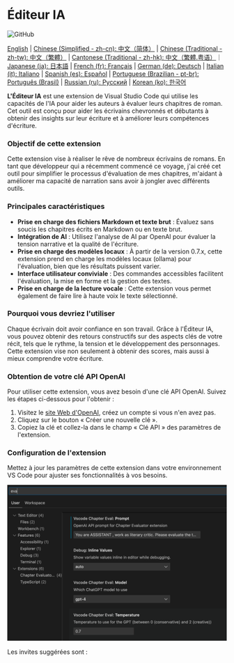# Éditeur IA

![GitHub](https://img.shields.io/github/license/huangjien/vscode-chapter-eval)

[English](./README.md) | [Chinese (Simplified - zh-cn): 中文（简体）](./README.zh-cn.md) | [Chinese (Traditional - zh-tw): 中文（繁體）](./README.zh-tw.md) | [Cantonese (Traditional - zh-hk): 中文（繁體.粤语）](./README.zh-hk.md)｜[Japanese (ja): 日本語](./README.ja.md) | [French (fr): Français](./README.fr.md) | [German (de): Deutsch](./README.de.md) | [Italian (it): Italiano](./README.it.md) | [Spanish (es): Español](./README.es.md) | [Portuguese (Brazilian - pt-br): Português (Brasil)](./README.pt-br.md) | [Russian (ru): Русский](./README.ru.md) | [Korean (ko): 한국어](./README.ko.md)

**L'Éditeur IA** est une extension de Visual Studio Code qui utilise les capacités de l'IA pour aider les auteurs à évaluer leurs chapitres de roman. Cet outil est conçu pour aider les écrivains chevronnés et débutants à obtenir des insights sur leur écriture et à améliorer leurs compétences d'écriture.

### Objectif de cette extension

Cette extension vise à réaliser le rêve de nombreux écrivains de romans. En tant que développeur qui a récemment commencé ce voyage, j'ai créé cet outil pour simplifier le processus d'évaluation de mes chapitres, m'aidant à améliorer ma capacité de narration sans avoir à jongler avec différents outils.

### Principales caractéristiques

- **Prise en charge des fichiers Markdown et texte brut** : Évaluez sans soucis les chapitres écrits en Markdown ou en texte brut.
- **Intégration de AI** : Utilisez l'analyse de AI par OpenAI pour évaluer la tension narrative et la qualité de l'écriture.
- **Prise en charge des modèles locaux** : À partir de la version 0.7.x, cette extension prend en charge les modèles locaux (ollama) pour l'évaluation, bien que les résultats puissent varier.
- **Interface utilisateur conviviale** : Des commandes accessibles facilitent l'évaluation, la mise en forme et la gestion des textes.
- **Prise en charge de la lecture vocale** : Cette extension vous permet également de faire lire à haute voix le texte sélectionné.

### Pourquoi vous devriez l'utiliser

Chaque écrivain doit avoir confiance en son travail. Grâce à l'Éditeur IA, vous pouvez obtenir des retours constructifs sur des aspects clés de votre récit, tels que le rythme, la tension et le développement des personnages. Cette extension vise non seulement à obtenir des scores, mais aussi à mieux comprendre votre écriture.

### Obtention de votre clé API OpenAI

Pour utiliser cette extension, vous avez besoin d'une clé API OpenAI. Suivez les étapes ci-dessous pour l'obtenir :

1. Visitez le [site Web d'OpenAI](https://platform.openai.com/account/api-keys), créez un compte si vous n'en avez pas.
2. Cliquez sur le bouton « Créer une nouvelle clé ».
3. Copiez la clé et collez-la dans le champ « Clé API » des paramètres de l'extension.

### Configuration de l'extension

Mettez à jour les paramètres de cette extension dans votre environnement VS Code pour ajuster ses fonctionnalités à vos besoins.

<img src="resources/setup.png" alt="Configuration" />

Les invites suggérées sont :

